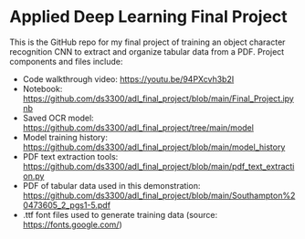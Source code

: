 # Applied Deep Learning Final Project

This is the GitHub repo for my final project of training an object character recognition CNN to extract and organize tabular data from a PDF. Project components and files include:

*   Code walkthrough video: https://youtu.be/94PXcvh3b2I
*   Notebook: https://github.com/ds3300/adl_final_project/blob/main/Final_Project.ipynb
*   Saved OCR model: https://github.com/ds3300/adl_final_project/tree/main/model
*   Model training history: https://github.com/ds3300/adl_final_project/blob/main/model_history
*   PDF text extraction tools: https://github.com/ds3300/adl_final_project/blob/main/pdf_text_extraction.py
*   PDF of tabular data used in this demonstration: https://github.com/ds3300/adl_final_project/blob/main/Southampton%20473605_2_pgs1-5.pdf
*   .ttf font files used to generate training data (source: https://fonts.google.com/)
